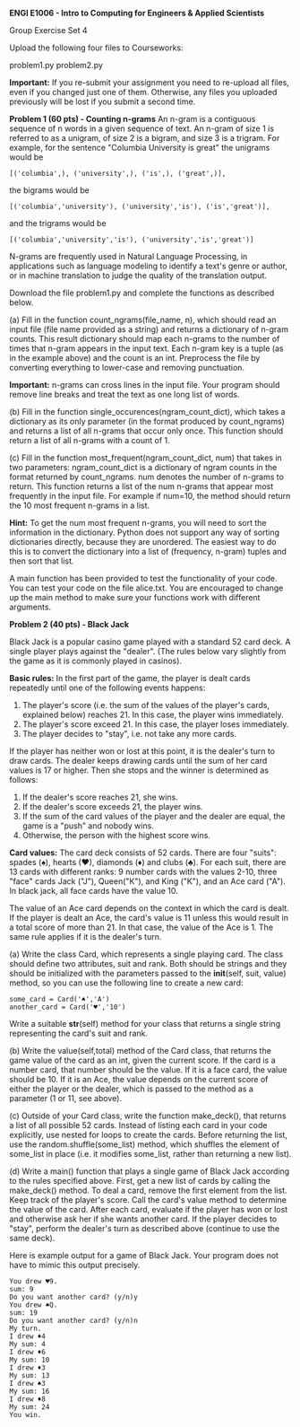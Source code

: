 **ENGI E1006 - Intro to Computing for Engineers & Applied Scientists**

Group Exercise Set 4

Upload the following four files to Courseworks:

problem1.py
problem2.py

**Important:** If you re-submit your assignment you need to re-upload all files, even if you changed just one of them. Otherwise, any files you uploaded previously will be lost if you submit a second time. 

**Problem 1 (60 pts) - Counting n-grams**
An n-gram is a contiguous sequence of n words in a given sequence of text. An n-gram of size 1 is referred to as a unigram, of size 2 is a bigram, and size 3 is a trigram. For example, for the sentence "Columbia University is great" the unigrams would be

    [('columbia',), ('university',), ('is',), ('great',)], 

the bigrams would be 

    [('columbia','university'), ('university','is'), ('is','great')], 

and the trigrams would be 

    [('columbia','university','is'), ('university','is','great')]

N-grams are frequently used in Natural Language Processing, in applications such as language modeling to identify a text's genre or author, or in machine translation to judge the quality of the translation output. 

Download the file problem1.py and complete the functions as described below. 

(a) Fill in the function count_ngrams(file_name, n), which should read an input file (file name provided as a string) and returns a dictionary of n-gram counts. This result dictionary should map each n-grams to the number of times that n-gram appears in the input text. Each n-gram key is a tuple (as in the example above) and the count is an int. Preprocess the file by converting everything to lower-case and removing punctuation. 

**Important:** n-grams can cross lines in the input file. Your program should remove line breaks and treat the text as one long list of words. 

(b) Fill in the function single_occurences(ngram_count_dict), which takes a dictionary as its only parameter (in the format produced by count_ngrams) and returns a list of all n-grams that occur only once.  This function should return a list of all n-grams with a count of 1. 

(c) Fill in the function most_frequent(ngram_count_dict, num) that takes in two parameters:
ngram_count_dict is a dictionary of ngram counts in the format returned by count_ngrams. num denotes the number of n-grams to return. This function returns a list of the num n-grams that appear most frequently in the input file.  For example if num=10, the method should return the 10 most frequent n-grams in a list. 

**Hint:** To get the num most frequent n-grams,  you will need to sort the information in the dictionary. Python does not support any way of sorting dictionaries directly, because they are unordered. The easiest way to do this is to convert the dictionary into a list of (frequency, n-gram) tuples and then sort that list.

A main function has been provided to test the functionality of your code. You can test your code on the file alice.txt. You are encouraged to change up the main method to make sure your functions work with different arguments. 

**Problem 2 (40 pts) - Black Jack**

Black Jack is a popular casino game played with a standard 52 card deck. A single player plays against the "dealer". (The rules below vary slightly from the game as it is commonly played in casinos).

**Basic rules:** In the first part of the game, the player is dealt cards repeatedly until one of the following events happens: 

 1. The player's score (i.e. the sum of the values of the player's cards, explained below) reaches 21. In this case, the player wins immediately.
 2. The player's score exceed 21. In this case, the player loses immediately. 
 3. The player decides to "stay", i.e. not take any more cards. 

If the player has neither won or lost at this point, it is the dealer's turn to draw cards. The dealer keeps drawing cards until the sum of her card values is 17 or higher. Then she stops and the winner is determined as follows: 

 1. If the dealer's score reaches 21, she wins.
 2. If the dealer's score exceeds 21, the player wins.
 3. If the sum of the card values of the player and the dealer are equal, the game is a "push" and nobody wins. 
 4. Otherwise, the person with the highest score wins. 

**Card values:** The card deck consists of 52 cards. There are four "suits": spades (♠), hearts (♥), diamonds (♦) and clubs (♣). For each suit, there are 13 cards with different ranks: 9 number cards with the values 2-10, three "face" cards Jack ("J"), Queen("K"), and King ("K"), and an Ace card ("A"). In black jack, all face cards have the value 10. 

The value of an Ace card depends on the context in which the card is dealt. If the player is dealt an Ace, the card's value is 11 unless this would result in a total score of more than 21. In that case, the value of the Ace is 1. The same rule applies if it is the dealer's turn. 

(a) Write the class Card, which represents a single playing card. The class should define two attributes, suit and rank. Both should be strings and they should be initialized with the parameters passed to the __init__(self, suit, value) method, so you can use the following line to create a new card: 

    some_card = Card('♠','A')
    another_card = Card('♥','10')

Write a suitable __str__(self) method for your class that returns a single string representing the card's suit and rank.

(b) Write the value(self,total) method of the Card class, that returns the game value of the card as an int, given the current score. If the card is a number card, that number should be the value. If it is a face card, the value should be 10. If it is an Ace, the value depends on the current score of either the player or the dealer, which is passed to the method as a parameter (1 or 11, see above).

(c) Outside of your Card class, write the function make_deck(), that returns a list of all possible 52 cards. Instead of listing each card in your code explicitly, use nested for loops to create the cards. Before returning the list, use the random.shuffle(some_list) method, which shuffles the element of some_list in place (i.e. it modifies some_list, rather than returning a new list).

(d) Write a main() function that plays a single game of Black Jack according to the rules specified above. First, get a new list of cards by calling the make_deck() method. To deal a card, remove the first element from the list. Keep track of the player's score. Call the card's value method to determine the value of the card. After each card, evaluate if the player has won or lost and otherwise ask her if she wants another card. If the player decides to "stay", perform the dealer's turn as described above (continue to use the same deck). 

Here is example output for a game of Black Jack. Your program does not have to mimic this output precisely. 

    You drew ♥9.
    sum: 9
    Do you want another card? (y/n)y
    You drew ♠Q.
    sum: 19
    Do you want another card? (y/n)n
    My turn.
    I drew ♦4
    My sum: 4
    I drew ♦6
    My sum: 10
    I drew ♦3
    My sum: 13
    I drew ♠3
    My sum: 16
    I drew ♦8
    My sum: 24
    You win.
